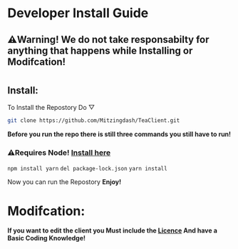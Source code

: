 # Developer Install Guide

## ⚠️**Warning! We do not take responsabilty for anything that happens while Installing or Modifcation!**

#
## Install:
To Install the Repostory Do ▽
```bash
git clone https://github.com/Mitzingdash/TeaClient.git
```
**Before you run the repo there is still three commands you still have to run!**
### **⚠️Requires Node!** [Install here](https://nodejs.org/)
```npm install yarn```
```del package-lock.json```
```yarn install```

Now you can run the Repostory **Enjoy!**
##
# **Modifcation:**
**If you want to edit the client you Must include the [Licence](../app/Licenses/LICENSE) And have a Basic Coding Knowledge!**
#

